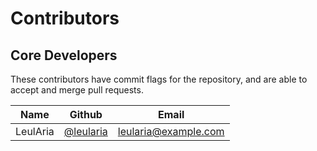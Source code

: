 Contributors
============

Core Developers
---------------

These contributors have commit flags for the repository,
and are able to accept and merge pull requests.


| Name                           | Github                                 | Email                        |
| ----                           | ------                                 | -----                        |
| LeulAria | [@leularia]  | [leularia@example.com]() |



[@leularia]: https://github.com/leularia
